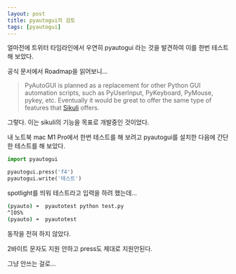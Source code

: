 ```yaml
---
layout: post
title: pyautogui의 검토
tags: [pyautogui]
---
```




얼마전에 트위터 타임라인에서 우연히 pyautogui 라는 것을 발견하여 이를 한번 테스트해 보았다. 

공식 문서에서 Roadmap을 읽어보니...

> PyAutoGUI is planned as a replacement for other Python GUI automation scripts, such as PyUserInput, PyKeyboard, PyMouse, pykey, etc. Eventually it would be great to offer the same type of features that [Sikuli](http://www.sikuli.org/) offers.



그렇다. 이는 sikuli의 기능을 목표로 개발중인 것이었다. 

내 노트북 mac M1 Pro에서 한번 테스트를 해 보려고 pyautogui를 설치한 다음에 간단한 테스트를 해 보았다. 

```python
import pyautogui

pyautogui.press('f4')
pyautogui.write('테스트')
```

 spotlight를 띄워 테스트라고 입력을 하려 했는데... 



```bash
(pyauto) ➜  pyautotest python test.py
^[OS%
(pyauto) ➜  pyautotest
```

동작을 전혀 하지 않았다. 



2바이트 문자도 지원 안하고 press도 제대로 지원안된다. 



그냥 안쓰는 걸로...



